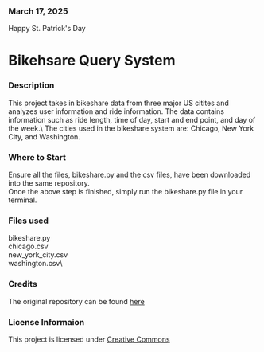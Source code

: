 ### March 17, 2025
Happy St. Patrick's Day

# Bikehsare Query System

### Description
This project takes in bikeshare data from three major US citites and analyzes user information and ride information. The data contains information such as ride length, time of day, start and end point, and day of the week.\ 
The cities used in the bikeshare system are: Chicago, New York City, and Washington.

### Where to Start
Ensure all the files, bikeshare.py and the csv files, have been downloaded into the same repository. \
Once the above step is finished, simply run the bikeshare.py file in your terminal.

### Files used
bikeshare.py\
chicago.csv\
new_york_city.csv\
washington.csv\

### Credits
The original repository can be found [here](https://github.com/udacity/pdsnd_github)

### License Informaion
This project is licensed under [Creative Commons](https://creativecommons.org/licenses/by/4.0/)
